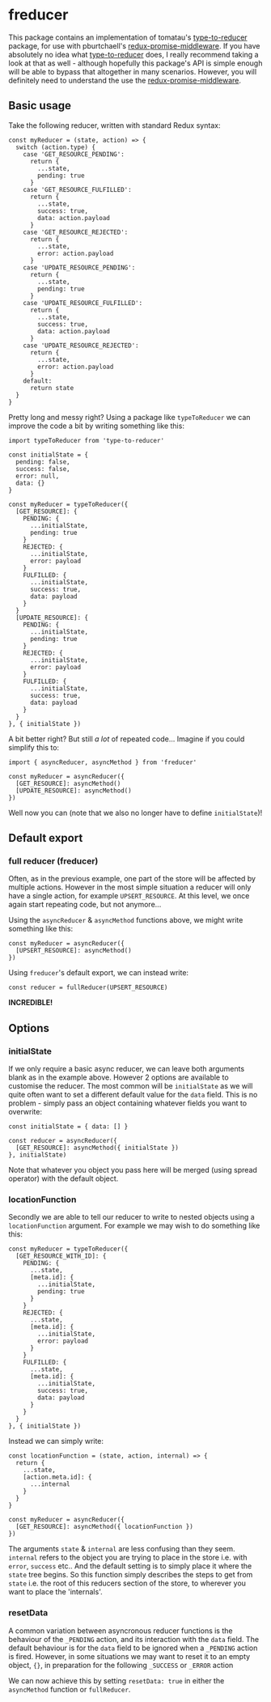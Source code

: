 # freducer
  This package contains an implementation of tomatau's [type-to-reducer](https://github.com/tomatau/type-to-reducer) package, for use with pburtchaell's [redux-promise-middleware](https://github.com/pburtchaell/redux-promise-middleware). If you have absolutely no idea what [type-to-reducer](https://github.com/tomatau/type-to-reducer) does, I really recommend taking a look at that as well - although hopefully this package's API is simple enough will be able to bypass that altogether in many scenarios. However, you will definitely need to understand the use the [redux-promise-middleware](https://github.com/pburtchaell/redux-promise-middleware).

## Basic usage

  Take the following reducer, written with standard Redux syntax:

    const myReducer = (state, action) => {
      switch (action.type) {
        case 'GET_RESOURCE_PENDING':
          return {
            ...state,
            pending: true
          }
        case 'GET_RESOURCE_FULFILLED':
          return {
            ...state,
            success: true,
            data: action.payload
          }
        case 'GET_RESOURCE_REJECTED':
          return {
            ...state,
            error: action.payload
          }
        case 'UPDATE_RESOURCE_PENDING':
          return {
            ...state,
            pending: true
          }
        case 'UPDATE_RESOURCE_FULFILLED':
          return {
            ...state,
            success: true,
            data: action.payload
          }
        case 'UPDATE_RESOURCE_REJECTED':
          return {
            ...state,
            error: action.payload
          }
        default:
          return state
      }
    }

  Pretty long and messy right? Using a package like  `typeToReducer` we can improve the code a bit by writing something like this:

    import typeToReducer from 'type-to-reducer'

    const initialState = {
      pending: false,
      success: false,
      error: null,
      data: {}
    }
    
    const myReducer = typeToReducer({
      [GET_RESOURCE]: {
        PENDING: {
          ...initialState,
          pending: true
        }
        REJECTED: {
          ...initialState,
          error: payload
        }
        FULFILLED: {
          ...initialState,
          success: true,
          data: payload
        }
      }
      [UPDATE_RESOURCE]: {
        PENDING: {
          ...initialState,
          pending: true
        }
        REJECTED: {
          ...initialState,
          error: payload
        }
        FULFILLED: {
          ...initialState,
          success: true,
          data: payload
        }
      }
    }, { initialState })

  A bit better right? But still *a lot* of repeated code... Imagine if you could simplify this to:

    import { asyncReducer, asyncMethod } from 'freducer'

    const myReducer = asyncReducer({
      [GET_RESOURCE]: asyncMethod()
      [UPDATE_RESOURCE]: asyncMethod()
    })

  Well now you can (note that we also no longer have to define `initialState`)!

## Default export

### full reducer (freducer)

Often, as in the previous example, one part of the store will be affected by multiple actions. However in the most simple situation a reducer will only have a single action, for example `UPSERT_RESOURCE`. At this level, we once again start repeating code, but not anymore...

Using the `asyncReducer` & `asyncMethod` functions above, we might write something like this:

    const myReducer = asyncReducer({
      [UPSERT_RESOURCE]: asyncMethod()
    })

Using `freducer`'s default export, we can instead write:

    const reducer = fullReducer(UPSERT_RESOURCE)

<b>INCREDIBLE!</b>

## Options

### initialState
If we only require a basic async reducer, we can leave both arguments blank
as in the example above. However 2 options are available to customise the reducer.
The most common will be `initialState` as we will quite often want to set a different default value for the `data` field. This is no problem - simply pass an object containing whatever fields you want to overwrite:

    const initialState = { data: [] }

    const reducer = asyncReducer({
      [GET_RESOURCE]: asyncMethod({ initialState })
    }, initialState)

Note that whatever you object you pass here will be merged (using spread operator) with the default object. 

### locationFunction
Secondly we are able to tell our reducer to write to nested objects using a 
`locationFunction` argument. For example we may wish to do something like this:

    const myReducer = typeToReducer({
      [GET_RESOURCE_WITH_ID]: {
        PENDING: {
          ...state,
          [meta.id]: {
            ...initialState,
            pending: true
          }
        }
        REJECTED: {
          ...state,
          [meta.id]: {
            ...initialState,
            error: payload
          }
        }
        FULFILLED: {
          ...state,
          [meta.id]: {
            ...initialState,
            success: true,
            data: payload
          }
        }
      }
    }, { initialState })

Instead we can simply write:

    const locationFunction = (state, action, internal) => {
      return {
        ...state,
        [action.meta.id]: {
          ...internal
        }
      }
    }

    const myReducer = asyncReducer({
      [GET_RESOURCE]: asyncMethod({ locationFunction })
    })

The arguments `state` & `internal` are less confusing than they seem.
`internal` refers to the object you are trying to place in the store i.e. with
`error`, `success` etc.. And the default setting is to simply place it where the
`state` tree begins. So this function simply describes the steps to get from `state`
i.e. the root of this reducers section of the store, to wherever you want to place the
'internals'.

### resetData

A common variation between asyncronous reducer functions is the behaviour of the `_PENDING` action, and its interaction with the `data` field. The default behaviour is for the `data` field to be ignored when a `_PENDING` action is fired. However, in some situations we may want to reset it to an empty object, `{}`, in preparation for the following `_SUCCESS` or `_ERROR` action

We can now achieve this by setting `resetData: true` in either the `asyncMethod` function or `fullReducer`.